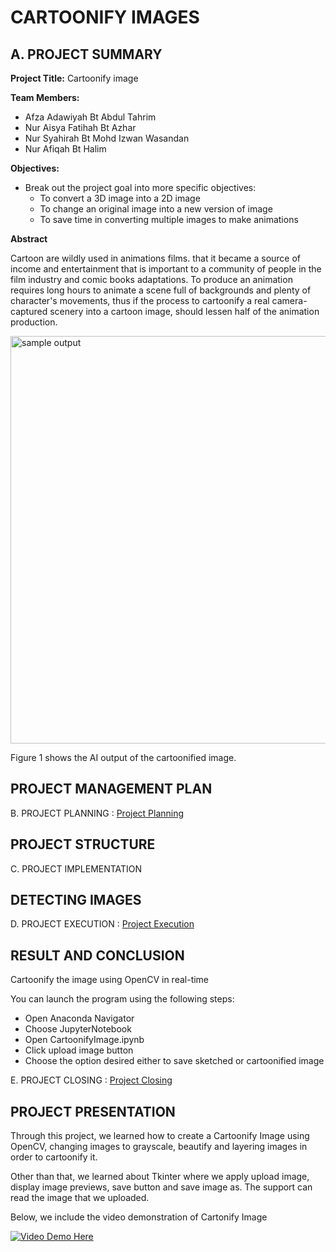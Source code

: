 # CARTOONIFY IMAGES

## A. PROJECT SUMMARY

**Project Title:** Cartoonify image

**Team Members:** 
- Afza Adawiyah Bt Abdul Tahrim
- Nur Aisya Fatihah Bt Azhar
- Nur Syahirah Bt Mohd Izwan Wasandan
- Nur Afiqah Bt Halim


**Objectives:**
- Break out the project goal into more specific objectives: 
  - To convert a 3D image into a 2D image
  - To change an original image into a new version of image
  - To save time in converting multiple images to make animations


**Abstract**

Cartoon are wildly used in animations films. that it became a source of income and entertainment that is important to a community of people in the film industry and comic books adaptations. To produce an animation requires long hours to animate a scene full of backgrounds and plenty of character's movements, thus if the process to cartoonify a real camera-captured scenery into a cartoon image, should lessen half of the animation production.


<img width="652" alt="sample output" src="https://user-images.githubusercontent.com/80894743/123343617-ae346200-d584-11eb-9145-36a86ed788d7.png">


Figure 1 shows the AI output of the cartoonified image.


## PROJECT MANAGEMENT PLAN
B. PROJECT PLANNING : [Project Planning](https://github.com/AfzaAdaw/Artificial-Intelligence-Project/blob/dbed643ff200a45aeaceb511156243c2f6b397c8/Documentation/B-%20Project%20Planning.md)



## PROJECT STRUCTURE
C. PROJECT IMPLEMENTATION


## DETECTING IMAGES
D. PROJECT EXECUTION : [Project Execution](https://github.com/AfzaAdaw/Artificial-Intelligence-Project/blob/main/Documentation/D-Project%20Execution.md) 

## RESULT AND CONCLUSION
Cartoonify the image using OpenCV in real-time

You can launch the program using the following steps:
- Open Anaconda Navigator
- Choose JupyterNotebook
- Open CartoonifyImage.ipynb
- Click upload image button
- Choose the option desired either to save sketched or cartoonified image

E. PROJECT CLOSING : [Project Closing](https://github.com/AfzaAdaw/Artificial-Intelligence-Project/blob/main/Documentation/E-ProjectClosing.md)

## PROJECT PRESENTATION 
Through this project, we learned how to create a Cartoonify Image using OpenCV, changing images to grayscale, beautify and layering images in order to cartoonify it.

Other than that, we learned about Tkinter where we apply upload image, display image previews, save button and save image as. The support can read the image that we uploaded. 

Below, we include the video demonstration of Cartonify Image

[![Video Demo Here](https://user-images.githubusercontent.com/80894743/123387576-87008380-d5ca-11eb-9f78-7df5c961e386.png)](https://youtu.be/CtCiGQ98nsQ)


